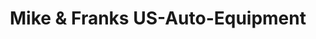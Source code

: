 ---
title: "Mike & Franks US-Auto-Equipment"
url: /berlin/mike-und-franks-us-auto-equipment/
shop: Autowerkstatt
---